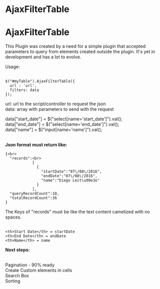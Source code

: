 # AjaxFilterTable

# AjaxFilterTable

This Plugin was created by a need for a simple plugin that accepted parameters to query from elements created outside the plugin. It's yet in development and has a lot to evolve.

Usage:<br><br>

```
$("#myTable").AjaxFilterTable({
  url : 'url',
  filters: data
});
```
url: url to the script/controller to request the json<br>
data: array with parameters to send with the request<br>

data["start_date"] = $("select[name='start_date']").val();<br>
data["end_date"] = $("select[name='end_date']").val();<br>
data["name"] = $("input[name='name']").val();<br><br>

**Json format must return like:**<br>
```
{<br>
  "records":<br>
            [
              {
                "startDate":"07\/08\/2016",
                "endDate":"07\/08\/2016",
                "name":"Diego Leit\u00e3o"
              }
            ],
  "queryRecordCount":10,
  "totalRecordCount":36
}
```
The Keys of "records" must be like the text content<th> camelized with no spaces.<br><br>
```
<th>Start Date</th> = startDate
<th>End Date</th> = endDate
<th>Name</th> = name
```

**Next steps:**<br><br>

Pagination - 90% ready<br>
Create Custom elements in cells<br>
Search Box<br>
Sorting<br>

